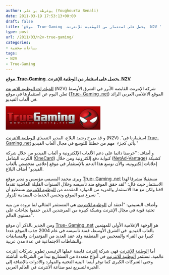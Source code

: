 ```yaml
---
author: يوغرطة بن علي (Youghourta Benali)
date: 2011-03-19 17:53:13+00:00
draft: false
title: 'موقع  True-Gaming  يحصل على استثمار من الوطنية للإنترنت  N2V '
type: post
url: /2011/03/n2v-true-gaming/
categories:
- بيانات صحفية
tags:
- N2V
- True-Gaming
---
```


**[موقع  True-Gaming  يحصل على استثمار من الوطنية للإنترنت  N2V](https://www.it-scoop.com/2011/03/n2v-true-gaming/)**




[المبادرات الوطنية للانترنت](http://n2v.com/) (N2V) شركة الإنترنت القابضة الأبرز في الشرق الأوسط تعلن اليوم عن استثمارها في موقع ([True- Gaming .net](http://true-%20gaming%20.net/)) الموقع الاعلامي العربي الرائد في ألعاب الفيديو.

[![](True-Gaming-300x74.gif)
](https://www.it-scoop.com/2011/03/n2v-true-gaming/)



و قد صرح رشيد البلاع، المدير التنفيذي [للوطنية للانترنت](http://n2v.com/) (N2V) ."استثمارنا في [True- Gaming .net](http://true-%20gaming%20.net/) يأتي كجزء  مهم من خطتنا للتوسع في مجال ألعاب الفيديو."

و أضاف: "حرصنا دائما على دعم الألعاب الإلكترونية و ألعاب الفيديو من خلال شركة الكرت الشامل ([OneCard](http://onecard.net/)) كبوابة دفع إلكترونية ومن خلال ([NetAd-Vantage](http://www.netad-vantage.net/)) كشبكة إعلانات إلكترونية، والآن نوسع هذا الدعم بالإستثمار في موقع إعلامي متخصص بألعاب الفيديو" أضاف البلاع.

ويرى محمد البسيمي مؤسس و مدير موقع [True- Gaming .net](http://true-%20gaming%20.net/) مستقبلا مشرقا لهذا الاستثمار حيث قال: "لقد حقق الموقع منذ تأسيسه وخلال السنوات القليلة الماضية تقدما لافتا ولكن مع هذا الاستثمار والمزيد من الموارد المقدمة من [الوطنية للانترنت](http://n2v.com/) نستطيع أن نسرع نمو الموقع ونحسن الخدمات المقدمة للزوار ".

وأضاف البسيمي: "أعتقد أن [الوطنية للانترنت](http://n2v.com/) هي المستثمر المثالي لما تزوده من بنية تحتية قوية في مجال الإنترنت وشبكة كبيرة من المرشدين الذين حققوا نجاحات على مستوى العالم".

ومن الجدير بالذكر أن موقع [True- Gaming .net](http://true-%20gaming%20.net/) هو الوجهة الإعلامية الأولى للمهتمين  بألعاب الفيديو  في الشرق الأوسط، فمنذ تأسيسه في عام 2004 جذب الموقع عددا كبيرا من القراء والمعجبين من المنطقة وقد عقد العديد من المؤتمرات والمسابقات والنشاطات الاجتماعية في عدة مدن عربية.

أما [الوطنية للإنترنت](http://n2v.com/) فهي شركة إنترنت قابضة عملها الرئيسي تطوير شركات إنترنت عالمية. تستثمر [الوطنية للانترنت](http://n2v.com/) في أنواع متعددة من المشاريع تبدأ من الشركات الناشئة وحتى الشركات الكبرى كما توفر أيضا  البنية التحتية والموارد والأدوات بالإضافة إلى الخبرة لتسريع نمو صناعة الانترنت في العالم العربي.






